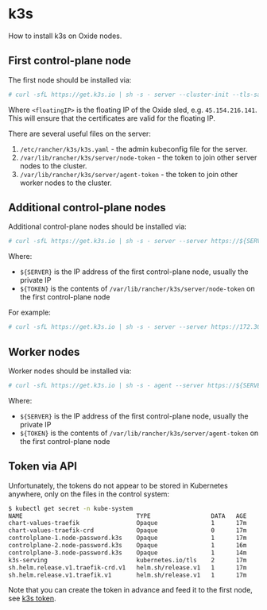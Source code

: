 # k3s

How to install k3s on Oxide nodes.

## First control-plane node

The first node should be installed via:

```sh
# curl -sfL https://get.k3s.io | sh -s - server --cluster-init --tls-san <floatingIP>
```

Where `<floatingIP>` is the floating IP of the Oxide sled, e.g. `45.154.216.141`. This will ensure that the certificates are valid for the floating IP.

There are several useful files on the server:

1. `/etc/rancher/k3s/k3s.yaml` - the admin kubeconfig file for the server.
1. `/var/lib/rancher/k3s/server/node-token` - the token to join other server nodes to the cluster.
1. `/var/lib/rancher/k3s/server/agent-token` - the token to join other worker nodes to the cluster.

## Additional control-plane nodes

Additional control-plane nodes should be installed via:

```sh
# curl -sfL https://get.k3s.io | sh -s - server --server https://${SERVER} --token '${TOKEN}'
```

Where:

* `${SERVER}` is the IP address of the first control-plane node, usually the private IP
* `${TOKEN}` is the contents of `/var/lib/rancher/k3s/server/node-token` on the first control-plane node

For example:

```sh
# curl -sfL https://get.k3s.io | sh -s - server --server https://172.30.0.5:6443 --token 'K10e5c026e2bac9d1c12b205e5bc0ac1037616b620701571a5f85234d45809a300c::server:8b30727c41ae9aed923cd9c221570e98'
```

## Worker nodes

Worker nodes should be installed via:

```sh
# curl -sfL https://get.k3s.io | sh -s - agent --server https://${SERVER} --token '${TOKEN}'
```

Where:

* `${SERVER}` is the IP address of the first control-plane node, usually the private IP
* `${TOKEN}` is the contents of `/var/lib/rancher/k3s/server/agent-token` on the first control-plane node

## Token via API

Unfortunately, the tokens do not appear to be stored in Kubernetes anywhere, only on the files in the control system:

```sh
$ kubectl get secret -n kube-system
NAME                                TYPE                 DATA   AGE
chart-values-traefik                Opaque               1      17m
chart-values-traefik-crd            Opaque               0      17m
controlplane-1.node-password.k3s    Opaque               1      17m
controlplane-2.node-password.k3s    Opaque               1      16m
controlplane-3.node-password.k3s    Opaque               1      14m
k3s-serving                         kubernetes.io/tls    2      17m
sh.helm.release.v1.traefik-crd.v1   helm.sh/release.v1   1      17m
sh.helm.release.v1.traefik.v1       helm.sh/release.v1   1      17m
```

Note that you can create the token in advance and feed it to the first node, see [k3s token](https://docs.k3s.io/cli/token).
